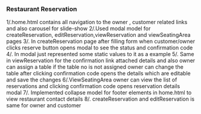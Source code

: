 ### Restaurant Reservation

1/.home.html contains all navigation to the owner , customer related links and also carousel for slide-show
2/.Used modal model  for createReservation, editReservation,viewReservation and viewSeatingArea pages
3/. In createReservation page after filling form when customer/owner clicks reserve button opens modal
    to see the status and confirmation code
4/. In modal just represented some static values to it as a example
5/. Same in viewReservation for the confirmation link attached details and also owner can assign a table if the table no is not assigned
    owner can change the table after clicking confirmation code opens the details which are editable and save the changes
6/.ViewSeatingArea owner can view the list of reservations and clicking confirmation code opens reservation details modal
7/. Implemented collapse model for footer elements in home.html to view restaurant contact details
8/. createReservation and editReservation is same for owner and customer



